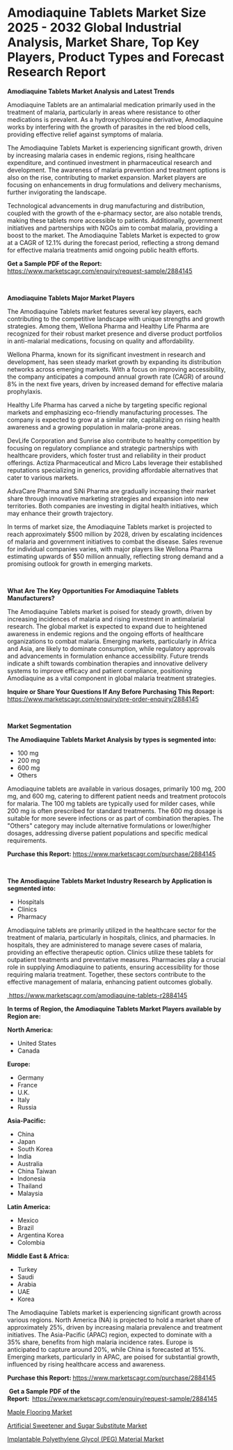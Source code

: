 <p><h1>Amodiaquine Tablets Market Size 2025 - 2032 Global Industrial Analysis, Market Share, Top Key Players, Product Types and Forecast Research Report</h1></p><p><strong>Amodiaquine Tablets Market Analysis and Latest Trends</strong></p>
<p><p>Amodiaquine Tablets are an antimalarial medication primarily used in the treatment of malaria, particularly in areas where resistance to other medications is prevalent. As a hydroxychloroquine derivative, Amodiaquine works by interfering with the growth of parasites in the red blood cells, providing effective relief against symptoms of malaria.</p><p>The Amodiaquine Tablets Market is experiencing significant growth, driven by increasing malaria cases in endemic regions, rising healthcare expenditure, and continued investment in pharmaceutical research and development. The awareness of malaria prevention and treatment options is also on the rise, contributing to market expansion. Market players are focusing on enhancements in drug formulations and delivery mechanisms, further invigorating the landscape.</p><p>Technological advancements in drug manufacturing and distribution, coupled with the growth of the e-pharmacy sector, are also notable trends, making these tablets more accessible to patients. Additionally, government initiatives and partnerships with NGOs aim to combat malaria, providing a boost to the market. The Amodiaquine Tablets Market is expected to grow at a CAGR of 12.1% during the forecast period, reflecting a strong demand for effective malaria treatments amid ongoing public health efforts.</p></p>
<p><strong>Get a Sample PDF of the Report:&nbsp;</strong> <a href="https://www.marketscagr.com/enquiry/request-sample/2884145?utm_campaign=1848&utm_medium=2&utm_source=Github&utm_content=ia&utm_term=13032025&utm_id=amodiaquine-tablets">https://www.marketscagr.com/enquiry/request-sample/2884145</a></p>
<p>&nbsp;</p>
<p><strong>Amodiaquine Tablets Major Market Players</strong></p>
<p><p>The Amodiaquine Tablets market features several key players, each contributing to the competitive landscape with unique strengths and growth strategies. Among them, Wellona Pharma and Healthy Life Pharma are recognized for their robust market presence and diverse product portfolios in anti-malarial medications, focusing on quality and affordability.</p><p>Wellona Pharma, known for its significant investment in research and development, has seen steady market growth by expanding its distribution networks across emerging markets. With a focus on improving accessibility, the company anticipates a compound annual growth rate (CAGR) of around 8% in the next five years, driven by increased demand for effective malaria prophylaxis.</p><p>Healthy Life Pharma has carved a niche by targeting specific regional markets and emphasizing eco-friendly manufacturing processes. The company is expected to grow at a similar rate, capitalizing on rising health awareness and a growing population in malaria-prone areas.</p><p>DevLife Corporation and Sunrise also contribute to healthy competition by focusing on regulatory compliance and strategic partnerships with healthcare providers, which foster trust and reliability in their product offerings. Actiza Pharmaceutical and Micro Labs leverage their established reputations specializing in generics, providing affordable alternatives that cater to various markets.</p><p>AdvaCare Pharma and SiNi Pharma are gradually increasing their market share through innovative marketing strategies and expansion into new territories. Both companies are investing in digital health initiatives, which may enhance their growth trajectory.</p><p>In terms of market size, the Amodiaquine Tablets market is projected to reach approximately $500 million by 2028, driven by escalating incidences of malaria and government initiatives to combat the disease. Sales revenue for individual companies varies, with major players like Wellona Pharma estimating upwards of $50 million annually, reflecting strong demand and a promising outlook for growth in emerging markets.</p></p>
<p>&nbsp;</p>
<p><strong>What Are The Key Opportunities For Amodiaquine Tablets Manufacturers?</strong></p>
<p><p>The Amodiaquine Tablets market is poised for steady growth, driven by increasing incidences of malaria and rising investment in antimalarial research. The global market is expected to expand due to heightened awareness in endemic regions and the ongoing efforts of healthcare organizations to combat malaria. Emerging markets, particularly in Africa and Asia, are likely to dominate consumption, while regulatory approvals and advancements in formulation enhance accessibility. Future trends indicate a shift towards combination therapies and innovative delivery systems to improve efficacy and patient compliance, positioning Amodiaquine as a vital component in global malaria treatment strategies.</p></p>
<p><strong>Inquire or Share Your Questions If Any Before Purchasing This Report:</strong> <a href="https://www.marketscagr.com/enquiry/pre-order-enquiry/2884145?utm_campaign=1848&utm_medium=2&utm_source=Github&utm_content=ia&utm_term=13032025&utm_id=amodiaquine-tablets">https://www.marketscagr.com/enquiry/pre-order-enquiry/2884145</a></p>
<p>&nbsp;</p>
<p><strong>Market Segmentation</strong></p>
<p><strong>The Amodiaquine Tablets Market Analysis by types is segmented into:</strong></p>
<p><ul><li>100 mg</li><li>200 mg</li><li>600 mg</li><li>Others</li></ul></p>
<p><p>Amodiaquine tablets are available in various dosages, primarily 100 mg, 200 mg, and 600 mg, catering to different patient needs and treatment protocols for malaria. The 100 mg tablets are typically used for milder cases, while 200 mg is often prescribed for standard treatments. The 600 mg dosage is suitable for more severe infections or as part of combination therapies. The "Others" category may include alternative formulations or lower/higher dosages, addressing diverse patient populations and specific medical requirements.</p></p>
<p><strong>Purchase this Report:&nbsp;</strong><a href="https://www.marketscagr.com/purchase/2884145?utm_campaign=1848&utm_medium=2&utm_source=Github&utm_content=ia&utm_term=13032025&utm_id=amodiaquine-tablets">https://www.marketscagr.com/purchase/2884145</a></p>
<p>&nbsp;</p>
<p><strong>The Amodiaquine Tablets Market Industry Research by Application is segmented into:</strong></p>
<p><ul><li>Hospitals</li><li>Clinics</li><li>Pharmacy</li></ul></p>
<p><p>Amodiaquine tablets are primarily utilized in the healthcare sector for the treatment of malaria, particularly in hospitals, clinics, and pharmacies. In hospitals, they are administered to manage severe cases of malaria, providing an effective therapeutic option. Clinics utilize these tablets for outpatient treatments and preventative measures. Pharmacies play a crucial role in supplying Amodiaquine to patients, ensuring accessibility for those requiring malaria treatment. Together, these sectors contribute to the effective management of malaria, enhancing patient outcomes globally.</p></p>
<p><a href="https://www.marketscagr.com/amodiaquine-tablets-r2884145?utm_campaign=1848&utm_medium=2&utm_source=Github&utm_content=ia&utm_term=13032025&utm_id=amodiaquine-tablets">&nbsp;https://www.marketscagr.com/amodiaquine-tablets-r2884145</a></p>
<p><strong>In terms of Region, the Amodiaquine Tablets Market Players available by Region are:</strong></p>
<p>
    <p> <strong> North America: </strong>
        <ul>
            <li>United States</li>
            <li>Canada</li>
        </ul>
        </p> 
    <p> <strong> Europe: </strong>
        <ul>
            <li>Germany</li>
            <li>France</li>
            <li>U.K.</li>
            <li>Italy</li>
            <li>Russia</li>
        </ul>
        </p> 
    <p> <strong> Asia-Pacific: </strong>
        <ul>
            <li>China</li>
            <li>Japan</li>
            <li>South Korea</li>
            <li>India</li>
            <li>Australia</li>
            <li>China Taiwan</li>
            <li>Indonesia</li>
            <li>Thailand</li>
            <li>Malaysia</li>
        </ul>
        </p> 
    <p> <strong> Latin America: </strong>
        <ul>
            <li>Mexico</li>
            <li>Brazil</li>
            <li>Argentina Korea</li>
            <li>Colombia</li>
        </ul>
        </p> 
    <p> <strong> Middle East & Africa: </strong>
        <ul>
            <li>Turkey</li>
            <li>Saudi</li>
            <li>Arabia</li>
            <li>UAE</li>
            <li>Korea</li>
        </ul>
    </p>
    </p>
<p><p>The Amodiaquine Tablets market is experiencing significant growth across various regions. North America (NA) is projected to hold a market share of approximately 25%, driven by increasing malaria prevalence and treatment initiatives. The Asia-Pacific (APAC) region, expected to dominate with a 35% share, benefits from high malaria incidence rates. Europe is anticipated to capture around 20%, while China is forecasted at 15%. Emerging markets, particularly in APAC, are poised for substantial growth, influenced by rising healthcare access and awareness.</p></p>
<p><strong>Purchase this Report: </strong><a href="https://www.marketscagr.com/purchase/2884145?utm_campaign=1848&utm_medium=2&utm_source=Github&utm_content=ia&utm_term=13032025&utm_id=amodiaquine-tablets">https://www.marketscagr.com/purchase/2884145</a></p>
<p>&nbsp;<strong>Get a Sample PDF of the Report:&nbsp;&nbsp;</strong><a href="https://www.marketscagr.com/enquiry/request-sample/2884145?utm_campaign=1848&utm_medium=2&utm_source=Github&utm_content=ia&utm_term=13032025&utm_id=amodiaquine-tablets">https://www.marketscagr.com/enquiry/request-sample/2884145</a></p>
<p><strong></strong></p>
<p><p><a href="https://github.com/shapurforouz/Market-Research-Report-List-1/blob/main/maple-flooring-market.md?utm_campaign=1848&utm_medium=2&utm_source=Github&utm_content=ia&utm_term=13032025&utm_id=amodiaquine-tablets">Maple Flooring Market</a></p><p><a href="https://github.com/siriyagayo/Market-Research-Report-List-1/blob/main/artificial-sweetener-and-sugar-substitute-market.md?utm_campaign=1848&utm_medium=2&utm_source=Github&utm_content=ia&utm_term=13032025&utm_id=amodiaquine-tablets">Artificial Sweetener and Sugar Substitute Market</a></p><p><a href="https://github.com/WillieWoodard/Market-Research-Report-List-7/blob/main/implantable-polyethylene-glycol-peg-material-market.md?utm_campaign=1848&utm_medium=2&utm_source=Github&utm_content=ia&utm_term=13032025&utm_id=amodiaquine-tablets">Implantable Polyethylene Glycol (PEG) Material Market</a></p></p>